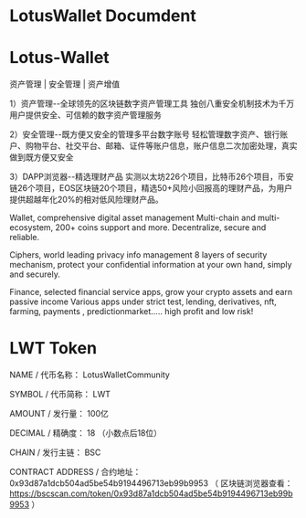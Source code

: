 # LotusWallet Documdent

# Lotus-Wallet
资产管理 | 安全管理 | 资产增值

1）资产管理--全球领先的区块链数字资产管理工具
独创八重安全机制技术为千万用户提供安全、可信赖的数字资产管理服务

2）安全管理--既方便又安全的管理多平台数字账号
轻松管理数字资产、银行账户、购物平台、社交平台、邮箱、证件等账户信息，账户信息二次加密处理，真实做到既方便又安全

3）DAPP浏览器--精选理财产品
实测以太坊226个项目，比特币26个项目，币安链26个项目，EOS区块链20个项目，精选50+风险小回报高的理财产品，为用户提供超越年化20%的相对低风险理财产品。

Wallet, comprehensive digital asset management 
Multi-chain and multi-ecosystem, 200+ coins support and more.
Decentralize, secure and reliable.

Ciphers, world leading privacy info management 
8 layers of security mechanism, protect your confidential information at your own hand, simply and securely.

Finance, selected financial service apps, grow your crypto assets and earn passive income 
Various apps under strict test, lending, derivatives, nft, farming, payments , predictionmarket….. high profit and low risk!

# LWT Token

NAME / 代币名称： LotusWalletCommunity

SYMBOL / 代币简称： LWT

AMOUNT / 发行量： 100亿

DECIMAL / 精确度： 18 （小数点后18位）

CHAIN / 发行主链： BSC

CONTRACT ADDRESS / 合约地址： 0x93d87a1dcb504ad5be54b9194496713eb99b9953 （ 区块链浏览器查看： https://bscscan.com/token/0x93d87a1dcb504ad5be54b9194496713eb99b9953 ）

